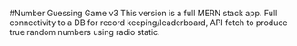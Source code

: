 #Number Guessing Game v3
This version is a full MERN stack app.  Full connectivity to a DB for record keeping/leaderboard, 
API fetch to produce true random numbers using radio static.
